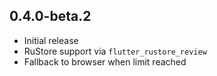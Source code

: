 ## 0.4.0-beta.2

- Initial release
- RuStore support via `flutter_rustore_review`
- Fallback to browser when limit reached
